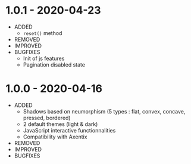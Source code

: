 # 1.0.1 - 2020-04-23

- ADDED
  - `reset()` method
- REMOVED
- IMPROVED
- BUGFIXES
  - Init of js features
  - Pagination disabled state

# 1.0.0 - 2020-04-16

- ADDED
  - Shadows based on neumorphism (5 types : flat, convex, concave, pressed, bordered)
  - 2 default themes (light & dark)
  - JavaScript interactive functionnalities
  - Compatibility with Axentix
- REMOVED
- IMPROVED
- BUGFIXES
